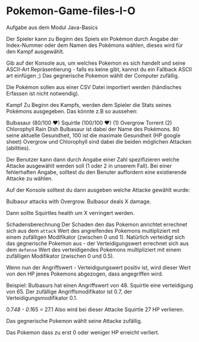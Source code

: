 # Pokemon-Game-files-I-O

Aufgabe aus dem Modul Java-Basics

Der Spieler kann zu Beginn des Spiels ein Pokémon durch Angabe der Index-Nummer oder dem Namen des Pokémons wählen, dieses wird für den Kampf ausgewählt.

Gib auf der Konsole aus, um welches Pokemon es sich handelt und seine ASCII-Art Repräsentierung - falls es keine gibt, kannst du ein Fallback ASCII art einfügen ;) Das gegnerische Pokemon wählt der Computer zufällig.

Die Pokémon sollen aus einer CSV Datei importiert werden (händisches Erfassen ist nicht notwendig). 

Kampf
Zu Beginn des Kampfs, werden dem Spieler die Stats seines Pokémons ausgegeben. Das könnte z.B so aussehen:

Bulbasaur (80/100 ♥)		Squirtle (100/100 ♥)
(1) Overgrow		Torrent
(2) Chlorophyll		Rain Dish
Bulbasaur ist dabei der Name des Pokémons. 80 seine aktuelle Gesundheit, 100 ist die maximale Gesundheit (HP google sheet) Overgrow und Chlorophyll sind dabei die beiden möglichen Attacken (abilities).

Der Benutzer kann dann durch Angabe einer Zahl spezifizieren welche Attacke ausgewählt werden soll (1 oder 2 in unserem Fall). Bei einer fehlerhaften Angabe, solltest du den Benuter auffordern eine existierende Attacke zu wählen.

Auf der Konsole solltest du dann ausgeben welche Attacke gewählt wurde:

Bulbasur attacks with Overgrow. Bulbasur deals X damage.

Dann sollte Squirtles health um X verringert werden.

Schadensberechnung
Der Schaden den das Pokemon anrichtet errechnet sich aus dem `attack` Wert des angreifendes Pokemons multipliziert mit einem zufälligen Modifikator (zwischen 0 und 1). Natürlich verteidigt sich das gegnerische Pokemon aus - der Verteidigungswert errechnet sich aus dem `defense` Wert des verteidigendes Pokemons multipliziert mit einem zufälligen Modifikator (zwischen 0 und 0.5).

Wenn nun der Angriffswert - Verteidigungswert positiv ist, wird dieser Wert von den HP jenes Pokemons abgezogen, dass angegriffen wird.

Beispiel: Bulbasurs hat einen Angriffswert von 48. Squirtle eine verteidigung von 65. Der zufällige Angriffsmodifikator ist 0.7, der Verteidigungsmodifikator 0.1.

0.7*48 - 0.1*65 = 27.1
Also wird bei dieser Attacke Squirtle 27 HP verlieren.

Das gegnerische Pokemon wählt seine Attacke zufällig.

Das Pokemon dass zu erst 0 oder weniger HP erreicht verliert.
